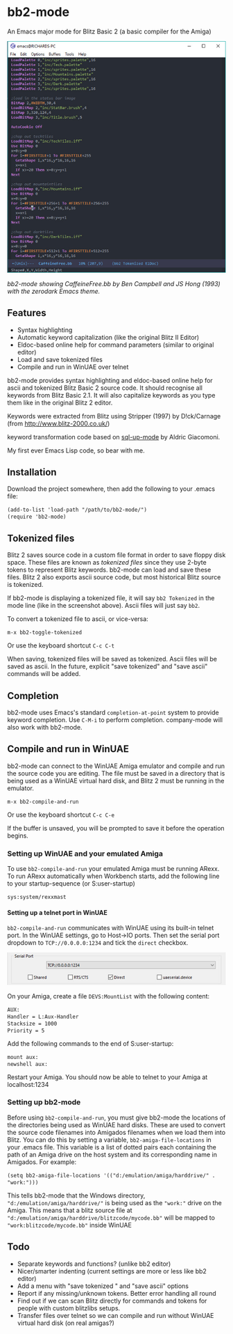 # bb2-mode
An Emacs major mode for Blitz Basic 2 (a basic compiler for the Amiga)

![bb2-mode screenshot](https://github.com/richardjdare/bb2-mode/blob/master/media/bb2-mode.jpg "bb2-mode screenshot")

*bb2-mode showing CaffeineFree.bb by Ben Campbell and JS Hong (1993) with the zerodark Emacs theme.*

## Features
* Syntax highlighting
* Automatic keyword capitalization (like the original Blitz II Editor)
* Eldoc-based online help for command parameters (similar to original editor)
* Load and save tokenized files
* Compile and run in WinUAE over telnet

bb2-mode provides syntax highlighting and eldoc-based online help for ascii and tokenized Blitz Basic 2 source code. It should recognise all keywords from Blitz Basic 2.1.
It will also capitalize keywords as you type them like in the original Blitz 2 editor.

Keywords were extracted from Blitz using Stripper (1997) by D!ck/Carnage (from http://www.blitz-2000.co.uk/)

keyword transformation code based on [sql-up-mode](https://github.com/Trevoke/sqlup-mode.el) by Aldric Giacomoni.

My first ever Emacs Lisp code, so bear with me.
## Installation
Download the project somewhere, then add the following to your .emacs file:
```
(add-to-list 'load-path "/path/to/bb2-mode/")
(require 'bb2-mode)
```

## Tokenized files
Blitz 2 saves source code in a custom file format in order to save floppy disk space. These files are known as *tokenized files* since they use 2-byte tokens to represent Blitz keywords. bb2-mode can load and save these files. Blitz 2 also exports ascii source code, but most historical Blitz source is tokenized.

If bb2-mode is displaying a tokenized file, it will say `bb2 Tokenized` in the mode line (like in the screenshot above). Ascii files will just say `bb2`.

To convert a tokenized file to ascii, or vice-versa:
```
m-x bb2-toggle-tokenized
```
Or use the keyboard shortcut `C-c C-t`

When saving, tokenized files will be saved as tokenized. Ascii files will be saved as ascii. In the future, explicit "save tokenized" and "save ascii" commands will be added.

## Completion
bb2-mode uses Emacs's standard `completion-at-point` system to provide keyword completion. Use `C-M-i` to perform completion. company-mode will also work with bb2-mode.

## Compile and run in WinUAE
bb2-mode can connect to the WinUAE Amiga emulator and compile and run the source code you are editing. The file must be saved in a directory that is being used as a WinUAE virtual hard disk, and Blitz 2 must be running in the emulator.

```
m-x bb2-compile-and-run
```
Or use the keyboard shortcut `C-c C-e`

If the buffer is unsaved, you will be prompted to save it before the operation begins.

### Setting up WinUAE and your emulated Amiga
To use `bb2-compile-and-run` your emulated Amiga must be running ARexx. To run ARexx automatically when Workbench starts, add the following line to your startup-sequence (or S:user-startup)
```
sys:system/rexxmast
```
#### Setting up a telnet port in WinUAE
`bb2-compile-and-run` communicates with WinUAE using its built-in telnet port. In the WinUAE settings, go to Host->IO ports. Then set the serial port dropdown to `TCP://0.0.0.0:1234` and tick the `direct` checkbox.

![WinUAE serial port settings](https://github.com/richardjdare/bb2-mode/blob/master/media/winuae-serial-settings.jpg "WinUAE serial port settings")

On your Amiga, create a file `DEVS:MountList` with the following content:
```
AUX:
Handler = L:Aux-Handler
Stacksize = 1000
Priority = 5
```
Add the following commands to the end of S:user-startup:
```
mount aux:
newshell aux:
```
Restart your Amiga. You should now be able to telnet to your Amiga at localhost:1234

### Setting up bb2-mode
Before using `bb2-compile-and-run`, you must give bb2-mode the locations of the directories being used as WinUAE hard disks. These are used to convert the source code filenames into Amigados filenames when we load them into Blitz. You can do this by setting a variable, `bb2-amiga-file-locations` in your .emacs file. This variable is a list of dotted pairs each containing the path of an Amiga drive on the host system and its corresponding name in Amigados. For example:

```
(setq bb2-amiga-file-locations '(("d:/emulation/amiga/harddrive/" . "work:")))
```
This tells bb2-mode that the Windows directory, `"d:/emulation/amiga/harddrive/"` is being used as the `"work:"` drive on the Amiga. This means that a blitz source file at `"d:/emulation/amiga/harddrive/blitzcode/mycode.bb"` will be mapped to `"work:blitzcode/mycode.bb"` inside WinUAE

## Todo
* Separate keywords and functions? (unlike bb2 editor)
* Nicer/smarter indenting (current settings are more or less like bb2 editor)
* Add a menu with "save tokenized " and "save ascii" options
* Report if any missing/unknown tokens. Better error handling all round
* Find out if we can scan Blitz directly for commands and tokens for people with custom blitzlibs setups.
* Transfer files over telnet so we can compile and run without WinUAE virtual hard disk (on real amigas?)
